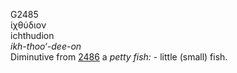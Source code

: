 G2485  
ἰχθύδιον  
ichthudion  
*ikh-thoo‘-dee-on*  
Diminutive from [2486](g2486) a *petty* *fish:* - little (small) fish.  
